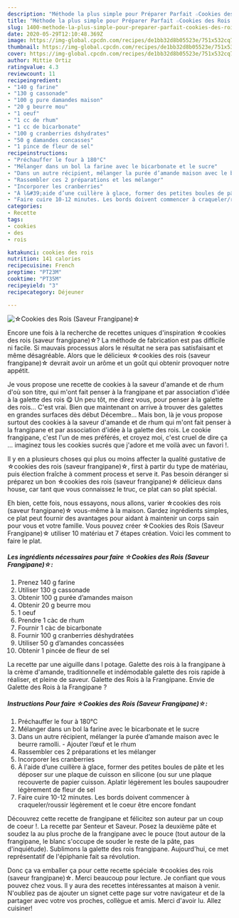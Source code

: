 ```yaml
---
description: "Méthode la plus simple pour Préparer Parfait ☆Cookies des Rois (Saveur Frangipane)☆"
title: "Méthode la plus simple pour Préparer Parfait ☆Cookies des Rois (Saveur Frangipane)☆"
slug: 1400-methode-la-plus-simple-pour-preparer-parfait-cookies-des-rois-saveur-frangipane
date: 2020-05-29T12:10:48.369Z
image: https://img-global.cpcdn.com/recipes/de1bb32d8b05523e/751x532cq70/☆cookies-des-rois-saveur-frangipane☆-photo-principale-de-la-recette.jpg
thumbnail: https://img-global.cpcdn.com/recipes/de1bb32d8b05523e/751x532cq70/☆cookies-des-rois-saveur-frangipane☆-photo-principale-de-la-recette.jpg
cover: https://img-global.cpcdn.com/recipes/de1bb32d8b05523e/751x532cq70/☆cookies-des-rois-saveur-frangipane☆-photo-principale-de-la-recette.jpg
author: Mittie Ortiz
ratingvalue: 4.3
reviewcount: 11
recipeingredient:
- "140 g farine"
- "130 g cassonade"
- "100 g pure damandes maison"
- "20 g beurre mou"
- "1 oeuf"
- "1 cc de rhum"
- "1 cc de bicarbonate"
- "100 g cranberries dshydrates"
- "50 g damandes concasses"
- "1 pince de fleur de sel"
recipeinstructions:
- "Préchauffer le four à 180°C"
- "Mélanger dans un bol la farine avec le bicarbonate et le sucre"
- "Dans un autre récipient, mélanger la purée d’amande maison avec le beurre ramolli. Ajouter l’œuf et le rhum"
- "Rassembler ces 2 préparations et les mélanger"
- "Incorporer les cranberries"
- "À l&#39;aide d’une cuillère à glace, former des petites boules de pâte et les déposer sur une plaque de cuisson en silicone (ou sur une plaque recouverte de papier cuisson. Aplatir légèrement les boules saupoudrer légèrement de fleur de sel"
- "Faire cuire 10-12 minutes. Les bords doivent commencer à craqueler/roussir légèrement et le coeur être encore fondant"
categories:
- Recette
tags:
- cookies
- des
- rois

katakunci: cookies des rois 
nutrition: 141 calories
recipecuisine: French
preptime: "PT23M"
cooktime: "PT35M"
recipeyield: "3"
recipecategory: Déjeuner

---
```



![☆Cookies des Rois (Saveur Frangipane)☆](https://img-global.cpcdn.com/recipes/de1bb32d8b05523e/751x532cq70/☆cookies-des-rois-saveur-frangipane☆-photo-principale-de-la-recette.jpg)

Encore une fois à la recherche de recettes uniques d'inspiration ☆cookies des rois (saveur frangipane)☆? La méthode de fabrication est pas difficile ni facile. Si mauvais processus alors le résultat ne sera pas satisfaisant et même désagréable. Alors que le délicieux ☆cookies des rois (saveur frangipane)☆ devrait avoir un arôme et un goût qui obtenir provoquer notre appétit.

Je vous propose une recette de cookies à la saveur d&#39;amande et de rhum d&#39;où son titre, qui m&#39;ont fait penser à la frangipane et par association d&#39;idée à la galette des rois 😋 Un peu tôt, me direz vous, pour penser à la galette des rois… C&#39;est vrai. Bien que maintenant on arrive à trouver des galettes en grandes surfaces dès début Décembre… Mais bon, là je vous propose surtout des cookies à la saveur d&#39;amande et de rhum qui m&#39;ont fait penser à la frangipane et par association d&#39;idée à la galette des rois. Le cookie frangipane, c&#39;est l&#39;un de mes préférés, et croyez moi, c&#39;est cruel de dire ça … imaginez tous les cookies sucrés que j&#39;adore et me voilà avec un favori !.

Il y en a plusieurs choses qui plus ou moins affecter la qualité gustative de ☆cookies des rois (saveur frangipane)☆, first à partir du type de matériau, puis élection fraîche à comment process et serve it. Pas besoin déranger si préparez un bon ☆cookies des rois (saveur frangipane)☆ délicieux dans house, car tant que vous connaissez le truc, ce plat can so plat spécial.


Eh bien, cette fois, nous essayons, nous allons, varier ☆cookies des rois (saveur frangipane)☆ vous-même à la maison. Gardez ingrédients simples, ce plat peut fournir des avantages pour aidant à maintenir un corps sain pour vous et votre famille. Vous pouvez créer ☆Cookies des Rois (Saveur Frangipane)☆ utiliser 10 matériau et 7 étapes création. Voici les comment to faire le plat.

<!--inarticleads1-->

##### Les ingrédients nécessaires pour faire ☆Cookies des Rois (Saveur Frangipane)☆:

1. Prenez 140 g farine
1. Utiliser 130 g cassonade
1. Obtenir 100 g purée d’amandes maison
1. Obtenir 20 g beurre mou
1.  1 oeuf
1. Prendre 1 càc de rhum
1. Fournir 1 càc de bicarbonate
1. Fournir 100 g cranberries déshydratées
1. Utiliser 50 g d’amandes concassées
1. Obtenir 1 pincée de fleur de sel


La recette par une aiguille dans l potage. Galette des rois à la frangipane à la crème d&#39;amande, traditionnelle et indémodable galette des rois rapide à réaliser, et pleine de saveur. Galette des Rois à la Frangipane. Envie de Galette des Rois à la Frangipane ? 

<!--inarticleads2-->

##### Instructions Pour faire ☆Cookies des Rois (Saveur Frangipane)☆:

1. Préchauffer le four à 180°C
1. Mélanger dans un bol la farine avec le bicarbonate et le sucre
1. Dans un autre récipient, mélanger la purée d’amande maison avec le beurre ramolli. - Ajouter l’œuf et le rhum
1. Rassembler ces 2 préparations et les mélanger
1. Incorporer les cranberries
1. À l&#39;aide d’une cuillère à glace, former des petites boules de pâte et les déposer sur une plaque de cuisson en silicone (ou sur une plaque recouverte de papier cuisson. Aplatir légèrement les boules saupoudrer légèrement de fleur de sel
1. Faire cuire 10-12 minutes. Les bords doivent commencer à craqueler/roussir légèrement et le coeur être encore fondant


Découvrez cette recette de frangipane et félicitez son auteur par un coup de coeur !. La recette par Senteur et Saveur. Posez la deuxième pâte et soudez la au plus proche de la frangipane avec le pouce (tout autour de la frangipane, le blanc s&#39;occupe de souder le reste de la pâte, pas d&#39;inquiétude). Sublimons la galette des rois frangipane. Aujourd&#39;hui, ce met représentatif de l&#39;épiphanie fait sa révolution. 


Donc ça va emballer ça pour cette recette spéciale ☆cookies des rois (saveur frangipane)☆. Merci beaucoup pour lecture. Je confiant que vous pouvez chez vous. Il y aura des recettes  intéressantes at maison à venir. N'oubliez pas de ajouter un signet cette page sur votre navigateur et de la partager avec votre vos proches, collègue et amis. Merci d'avoir lu. Allez cuisiner!
